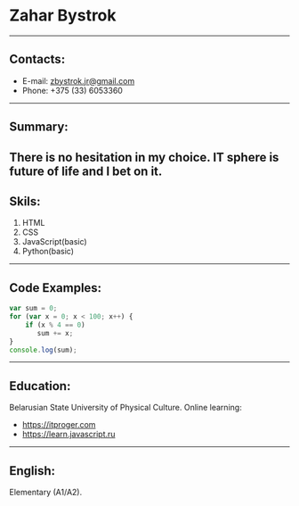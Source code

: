 # **Zahar Bystrok**
 ---
 ## Contacts:
 * E-mail: zbystrok.jr@gmail.com
 * Phone: +375 (33) 6053360
 ---
 ## Summary:

  There is no hesitation in my choice. IT sphere is future of life and I bet on it.
---
 ## Skils:
 1. HTML
 2. CSS
 3. JavaScript(basic)
 4. Python(basic)
 ---
 ## Code Examples:
```JavaScript
var sum = 0;
for (var x = 0; x < 100; x++) {
    if (x % 4 == 0)
       sum += x;
}
console.log(sum);
```
---
 ## Education:
 Belarusian State University of Physical Culture.
 Online learning:
 * https://itproger.com
 * https://learn.javascript.ru       
---
 ## English:
 Elementary (A1/A2).
